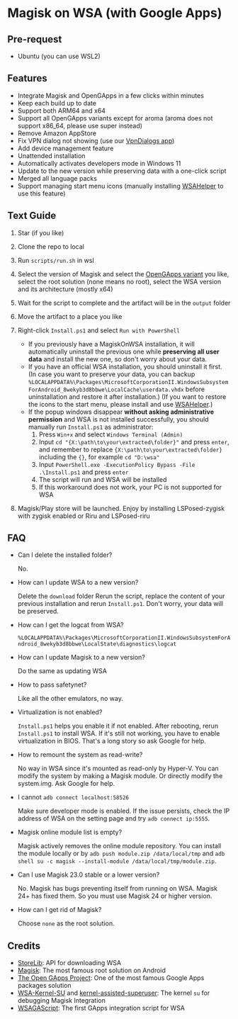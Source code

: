 # Magisk on WSA (with Google Apps)

## Pre-request

- Ubuntu (you can use WSL2)

## Features

- Integrate Magisk and OpenGApps in a few clicks within minutes
- Keep each build up to date
- Support both ARM64 and x64
- Support all OpenGApps variants except for aroma (aroma does not support x86_64, please use super instead)
- Remove Amazon AppStore
- Fix VPN dialog not showing (use our [VpnDialogs app](https://github.com/LSPosed/VpnDialogs))
- Add device management feature
- Unattended installation
- Automatically activates developers mode in Windows 11
- Update to the new version while preserving data with a one-click script
- Merged all language packs
- Support managing start menu icons (manually installing [WSAHelper](https://github.com/LSPosed/WSAHelper/releases/latest) to use this feature)

## Text Guide

1. Star (if you like)
1. Clone the repo to local
1. Run `scripts/run.sh` in wsl
1. Select the version of Magisk and select the [OpenGApps variant](https://github.com/opengapps/opengapps/wiki#variants) you like, select the root solution (none means no root), select the WSA version and its architecture (mostly x64)
1. Wait for the script to complete and the artifact will be in the `output` folder

1. Move the artifact to a place you like
1. Right-click `Install.ps1` and select `Run with PowerShell`
    - If you previously have a MagiskOnWSA installation, it will automatically uninstall the previous one while **preserving all user data** and install the new one, so don't worry about your data.
    - If you have an official WSA installation, you should uninstall it first. (In case you want to preserve your data, you can backup `%LOCALAPPDATA%\Packages\MicrosoftCorporationII.WindowsSubsystemForAndroid_8wekyb3d8bbwe\LocalCache\userdata.vhdx` before uninstallation and restore it after installation.) (If you want to restore the icons to the start menu, please install and use [WSAHelper](https://github.com/LSPosed/WSAHelper/releases/latest).)
    - If the popup windows disappear **without asking administrative permission** and WSA is not installed successfully, you should manually run `Install.ps1` as administrator:
        1. Press `Win+x` and select `Windows Terminal (Admin)`
        2. Input `cd "{X:\path\to\your\extracted\folder}"` and press `enter`, and remember to replace `{X:\path\to\your\extracted\folder}` including the `{}`, for example `cd "D:\wsa"`
        3. Input `PowerShell.exe -ExecutionPolicy Bypass -File .\Install.ps1` and press `enter`
        4. The script will run and WSA will be installed
        5. If this workaround does not work, your PC is not supported for WSA
1. Magisk/Play store will be launched. Enjoy by installing LSPosed-zygisk with zygisk enabled or Riru and LSPosed-riru

## FAQ

- Can I delete the installed folder?

    No.
- How can I update WSA to a new version?

    Delete the `download` folder
    Rerun the script, replace the content of your previous installation and rerun `Install.ps1`. Don't worry, your data will be preserved.
- How can I get the logcat from WSA?

    `%LOCALAPPDATA%\Packages\MicrosoftCorporationII.WindowsSubsystemForAndroid_8wekyb3d8bbwe\LocalState\diagnostics\logcat`
- How can I update Magisk to a new version?

    Do the same as updating WSA
- How to pass safetynet?

    Like all the other emulators, no way.
- Virtualization is not enabled?

    `Install.ps1` helps you enable it if not enabled. After rebooting, rerun `Install.ps1` to install WSA. If it's still not working, you have to enable virtualization in BIOS. That's a long story so ask Google for help.
- How to remount the system as read-write?

    No way in WSA since it's mounted as read-only by Hyper-V. You can modify the system by making a Magisk module. Or directly modify the system.img. Ask Google for help.
- I cannot `adb connect localhost:58526`

    Make sure developer mode is enabled. If the issue persists, check the IP address of WSA on the setting page and try `adb connect ip:5555`.
- Magisk online module list is empty?

    Magisk actively removes the online module repository. You can install the module locally or by `adb push module.zip /data/local/tmp` and `adb shell su -c magisk --install-module /data/local/tmp/module.zip`.
- Can I use Magisk 23.0 stable or a lower version?

    No. Magisk has bugs preventing itself from running on WSA. Magisk 24+ has fixed them. So you must use Magisk 24 or higher version.
- How can I get rid of Magisk?

    Choose `none` as the root solution.

## Credits

- [StoreLib](https://github.com/StoreDev/StoreLib): API for downloading WSA
- [Magisk](https://github.com/topjohnwu/Magisk): The most famous root solution on Android
- [The Open GApps Project](https://opengapps.org): One of the most famous Google Apps packages solution
- [WSA-Kernel-SU](https://github.com/LSPosed/WSA-Kernel-SU) and [kernel-assisted-superuser](https://git.zx2c4.com/kernel-assisted-superuser/): The kernel `su` for debugging Magisk Integration
- [WSAGAScript](https://github.com/ADeltaX/WSAGAScript): The first GApps integration script for WSA
